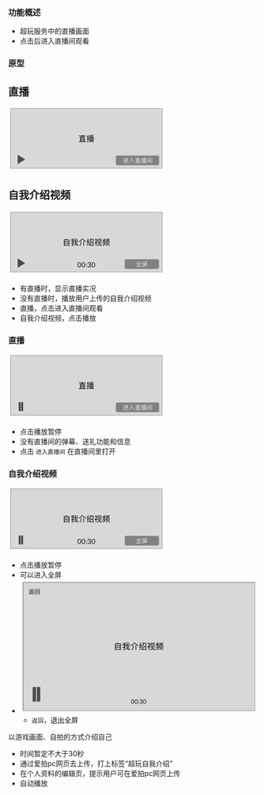 ### 功能概述
* 超玩服务中的直播画面
* 点击后进入直播间观看


### 原型
直播
---	
![](img/模块-超玩详情-直播-暂停.jpg)

自我介绍视频
---
![](img/模块-超玩详情-自我介绍视频-暂停.jpg)

* 有直播时，显示直播实况
* 没有直播时，播放用户上传的自我介绍视频
* 直播，点击进入直播间观看
* 自我介绍视频，点击播放

### 直播
![](img/模块-超玩详情-直播-播放.jpg)

* 点击播放暂停
* 没有直播间的弹幕、送礼功能和信息
* 点击 `进入直播间` 在直播间里打开

### 自我介绍视频
![](img/模块-超玩详情-自我介绍视频-播放.jpg)

* 点击播放暂停
* 可以进入全屏
* ![](img/模块-超玩详情-自我介绍视频-全屏-播放.jpg)
	* `返回`，退出全屏

以游戏画面、自拍的方式介绍自己

* 时间暂定不大于30秒
* 通过爱拍pc网页去上传，打上标签“超玩自我介绍”
* 在个人资料的编辑页，提示用户可在爱拍pc网页上传
* 自动播放


